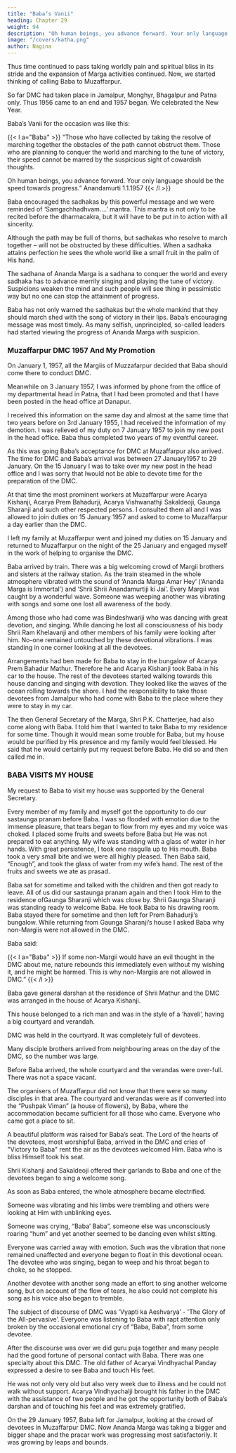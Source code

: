 ```yaml
---
title: "Baba’s Vanii"
heading: Chapter 29
weight: 94
description: "Oh human beings, you advance forward. Your only language should be the speed towards progress"
image: "/covers/katha.png"
author: Nagina
---
```



Thus time continued to pass taking worldly pain and spiritual bliss in its stride and the expansion of Marga activities continued. Now, we started thinking of calling Baba to Muzaffarpur. 

So far DMC had taken place in Jamalpur, Monghyr, Bhagalpur and Patna only. Thus 1956 came to an end and 1957 began. We celebrated the New Year. 

Baba’s Vanii for the occasion was like this:

{{< l a="Baba" >}}
“Those who have collected by taking the resolve of marching together the obstacles of the path cannot obstruct them. Those who are planning to conquer the world and marching to the tune of victory, their speed cannot be marred by the suspicious sight of cowardish thoughts. 

Oh human beings, you advance forward. Your only language should be the speed towards progress.”
Anandamurti 1.1.1957
{{< /l >}}


Baba encouraged the sadhakas by this powerful message and we were reminded of ‘Samgachhadhvam....’ mantra. This mantra is not only to be recited before the dharmacakra, but it will have to be put in to action with all sincerity.

Although the path may be full of thorns, but sadhakas who resolve to march together – will not be obstructed by these difficulties. When a sadhaka attains perfection he sees the whole world like a small fruit in the palm of His hand.

The sadhana of Ananda Marga is a sadhana to conquer the world and every sadhaka has to advance merrily singing and playing the tune of victory. Suspicions weaken the mind and such people will see thing in pessimistic way but no one can stop the attainment of progress. 

Baba has not only warned the sadhakas but the whole mankind that they should march shed with the song of victory in their lips. Baba’s encouraging message was most timely. As many selfish, unprincipled, so-called leaders had started viewing the progress of Ananda Marga with suspicion.


### Muzaffarpur DMC 1957 And My Promotion

On January 1, 1957, all the Margiis of Muzzafarpur decided that Baba should come there to conduct DMC. 

<!-- Our request was dispatched to Baba through a special messenger and we were waiting anxiously for Baba to send His acceptance of our request.
rd -->

Meanwhile on 3 January 1957, I was informed by phone from the office of my departmental head in Patna, that I had been promoted and that I have been posted in
the head office at Danapur.

I received this information on the same day and almost at the same time that two years before on 3rd January 1955, I had received the information of my demotion. I was relieved of my duty on 7 January 1957 to join my new post in the head office. Baba thus completed two years of my eventful career.

As this was going Baba’s acceptance for DMC at Muzaffarpur also arrived. The time for DMC and Baba’s arrival was between 27 January1957 to 29 January. On the 15 January I was to take over my new post in the head office and I was sorry that Iwould not be able to devote time for the preparation of the DMC. 

At that time the most prominent workers at Muzaffarpur were Acarya Kishanji,
Acarya Prem Bahadurji, Acarya Vishwanathji Sakaldeoji, Gaunga Sharanji and such
other respected persons. I consulted them all and I was allowed to join duties on 15
January 1957 and asked to come to Muzaffarpur a day earlier than the DMC.

I left my family at Muzaffarpur went and joined my duties on 15 January and returned to Muzaffarpur on the night of the 25 January and engaged myself in the work of helping to organise the DMC.

Baba arrived by train. There was a big welcoming crowd of Margii brothers and
sisters at the railway station. As the train steamed in the whole atmosphere vibrated
with the sound of ‘Ananda Marga Amar Hey’ (‘Ananda Marga is Immortal’) and ‘Shrii
Shrii Anandamurtiji ki Jai’. Every Margii was caught by a wonderful wave. Someone
was weeping another was vibrating with songs and some one lost all awareness of the
body.

Among those who had come was Bindeshwariji who was dancing with great
devotion, and singing. While dancing he lost all consciousness of his body Shrii Ram
Khelavanji and other members of his family were looking after him. No-one remained
untouched by these devotional vibrations. I was standing in one corner looking at all
the devotees.

Arrangements had ben made for Baba to stay in the bungalow of Acarya Prem Bahadur Mathur. Therefore he and Acarya Kishanji took Baba in his car to the house. The rest of the devotees started walking towards this house dancing and singing with devotion. They looked like the waves of the ocean rolling towards the shore. I had the responsibility to take those devotees from Jamalpur who had come with Baba to the place where they were to stay in my car.

The then General Secretary of the Marga, Shri P.K. Chatterjee, had also come along with Baba. I told him that I wanted to take Baba to my residence for some time. Though it would mean some trouble for Baba, but my house would be purified by His presence and my family would feel blessed. He said that he would certainly put my request before Baba. He did so and then called me in.


### BABA VISITS MY HOUSE

My request to Baba to visit my house was supported by the General Secretary. 

<!-- He was to come by noon and I was ready with a car in advance. Baba came out at the fixed time and sat in the car, and I drove Baba
to my residence. -->

Every member of my family and myself got the opportunity to do our sastaunga pranam before Baba. I was so flooded with emotion due to the immense pleasure, that tears began to flow from my eyes and my voice was choked. I placed some fruits and sweets before Baba but He was not prepared to eat anything. My wife was standing with a glass of water in her hands. With great persistence, I took one rasgulla up to His mouth. Baba took a very small bite and we were all highly pleased. Then Baba said, “Enough”, and took the glass of water from my wife’s hand. The rest of the fruits and sweets we ate as prasad.

Baba sat for sometime and talked with the children and then got ready to leave. All of us did our sastaunga pranam again and then I took Him to the residence ofGaunga Sharanji which was close by. Shrii Gaunga Sharanji was standing ready to welcome Baba. He took Baba to his drawing room. Baba stayed there for sometime and then left for Prem Bahadurji’s bungalow. While returning from Gaunga Sharanji’s house I asked Baba why non-Margiis were not allowed in the DMC.

Baba said:

{{< l a="Baba" >}}
If some non-Margii would have an evil thought in the DMC about me, nature rebounds this immediately even without my wishing it, and he might be harmed. This is why non-Margiis are not allowed in DMC.” 
{{< /l >}}


Baba gave general darshan at the residence of Shrii Mathur and the DMC was arranged in the house of Acarya Kishanji. 

This house belonged to a rich man and was in the style of a ‘haveli’, having a big courtyard and verandah. 

DMC was held in the courtyard. It was completely full of devotees.

Many disciple brothers arrived from neighbouring areas on the day of the DMC, so the number was large. 

Before Baba arrived, the whole courtyard and the verandas were over-full. There was not a space vacant.

The organisers of Muzaffarpur did not know that there were so many disciples in that area. The courtyard and verandas were as if converted into the “Pushpak Viman” (a house of flowers), by Baba, where the accommodation became sufficient for all those who came. Everyone who came got a place to sit.

A beautiful platform was raised for Baba’s seat. The Lord of the hearts of the devotees, most worshipful Baba, arrived in the DMC and cries of "Victory to Baba" rent the air as the devotees welcomed Him. Baba who is bliss Himself took his seat.

Shrii Kishanji and Sakaldeoji offered their garlands to Baba and one of the devotees began to sing a welcome song.

As soon as Baba entered, the whole atmosphere became electrified.

Someone was vibrating and his limbs were trembling and others were looking at Him with unblinking eyes.

Someone was crying, “Baba’ Baba”, someone else was unconsciously roaring “hum” and yet another seemed to be dancing even whilst sitting.

Everyone was carried away with emotion. Such was the vibration that none remained unaffected and everyone began to float in this devotional ocean. The devotee who was singing, began to weep and his throat began to choke, so he stopped.

Another devotee with another song made an effort to sing another welcome song, but on account of the flow of tears, he also could not complete his song as his voice also began to tremble.

<!-- Baba’s splendour as He sat on the platform was matchless. It is not possible to
record that wonderful and glorious sight. The slightly pinkish colour on his white
complexion was fascinating. This arrested everyone’s attention almost unknowingly. -->

The subject of discourse of DMC was ‘Vyapti ka Aeshvarya’ - 'The Glory of the All-pervasive’. Everyone was listening to Baba with rapt attention only broken by the occasional emotional cry of “Baba, Baba”, from some devotee.

After the discourse was over we did guru puja together and many people had the good fortune of personal contact with Baba. There was one specialty about this DMC. The old father of Acaryai Vindhyachal Panday expressed a desire to see Baba and touch His feet. 

He was not only very old but also very week due to illness and he could not walk without support. Acarya Vindhyachalji brought his father in the DMC with the assistance of two people and he got the opportunity both of Baba’s darshan and of touching his feet and was extremely gratified.

On the 29 January 1957, Baba left for Jamalpur, looking at the crowd of devotees in Muzaffarpur DMC. Now Ananda Marga was taking a bigger and bigger shape and the pracar work was progressing most satisfactorily. It was growing by leaps and bounds.

<!-- I became acquainted with many new Margii brothers during the DMC, From Jamalpur Shrii Bindeshwariji had come along with other devotees. After the DMC, he kindly agreed to spend one night with me. Similarly Shri Ram Khelavanji of Jamalpur stayed with me along with members of his family. 

While I was in Jamalpur this family had not been initiated so this was my first contact with them. Every member of this family whether young or old had immense devotion for Baba. Shri Ram Khelavanji himself is a person of extremely simple nature and of pleasant temperament and all his children have inherited these qualities in full measure. All are exemplars of devotion and service.

These days Bindeshwariji was mostly in an abnormal state, but every member of Ram Khelavanji's family always served him wholeheartedly and even today they look after him. Every member of Ram Khelavanji's family has not only a spiritual relationship with Baba but they also consider themselves to be His children. 

Baba also responds to these relationships with equal love. After more than twenty-five years, these relationships have flowered into great devotional expressions. Blessed is the family of Ram Khelavanji .All his daughters are like Miiras of this age. -->
